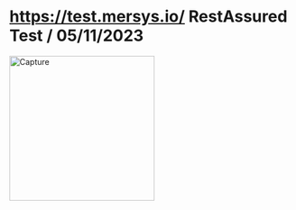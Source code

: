 # https://test.mersys.io/ RestAssured Test  / 05/11/2023 
<img width="257" alt="Capture" src="https://github.com/sokolrrustemi/test.mersys.io_RestAssuredTest/assets/141067973/1e76f992-2368-4f98-a673-1c5df6c6a531">
